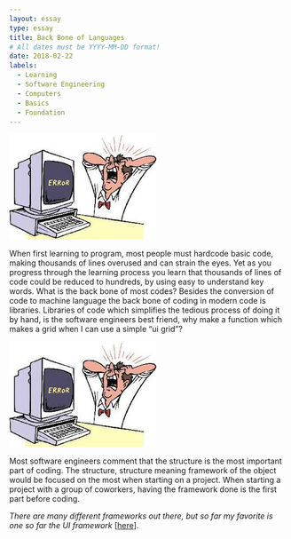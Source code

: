 ```yaml
---
layout: essay
type: essay
title: Back Bone of Languages
# All dates must be YYYY-MM-DD format!
date: 2018-02-22
labels:
  - Learning
  - Software Engineering
  - Computers 
  - Basics
  - Foundation
---
```

  

<img class="ui small right circular floated image" src="../images/error.jpg">

When first learning to program, most people must hardcode basic code, making thousands of lines overused and can strain the eyes. Yet as you progress through the learning process you learn that thousands of lines of code could be reduced to hundreds, by using easy to understand key words. What is the back bone of most codes? Besides the conversion of code to machine language the back bone of coding in modern code is libraries. Libraries of code which simplifies the tedious process of doing it by hand, is the software engineers best friend, why make a function which makes a grid when I can use a simple “ui grid”?   


<img class="ui small left circular floated image" src="../images/error.jpg">

Most software engineers comment that the structure is the most important part of coding. The structure, structure meaning framework of the object would be focused on the most when starting on a project. When starting a project with a group of coworkers, having the framework done is the first part before coding.

<i>There are many different frameworks out there, but so far my favorite is one so far the UI framework</i> [[here](https://semantic-ui.com/)].
